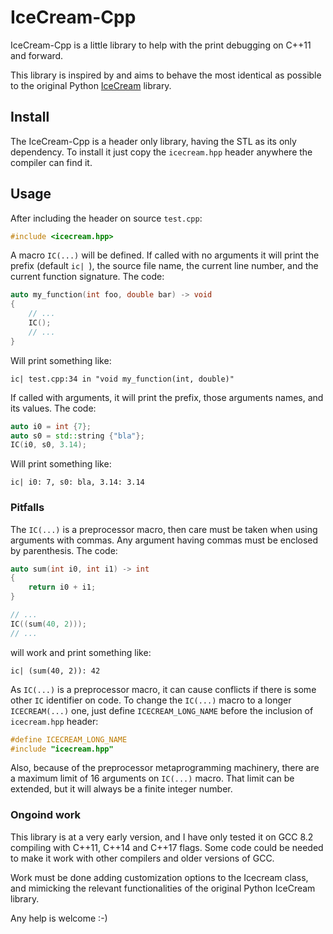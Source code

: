 # IceCream-Cpp

IceCream-Cpp is a little library to help with the print debugging on C++11 and forward.

This library is inspired by and aims to behave the most identical as possible to the
original Python [IceCream](https://github.com/gruns/icecream) library.

## Install

The IceCream-Cpp is a header only library, having the STL as its only dependency. To
install it just copy the `icecream.hpp` header anywhere the compiler can find it.

## Usage

After including the header on source `test.cpp`:

```C++
#include <icecream.hpp>
```

A macro `IC(...)` will be defined. If called with no arguments it will print the prefix
(default `ic| `), the source file name, the current line number, and the current function
signature. The code:

```C++
auto my_function(int foo, double bar) -> void
{
    // ...
    IC();
    // ...
}
```

Will print something like:

    ic| test.cpp:34 in "void my_function(int, double)"

If called with arguments, it will print the prefix, those arguments names, and its values.
The code:

```C++
auto i0 = int {7};
auto s0 = std::string {"bla"};
IC(i0, s0, 3.14);
```

Will print something like:

    ic| i0: 7, s0: bla, 3.14: 3.14

### Pitfalls

The `IC(...)` is a preprocessor macro, then care must be taken when using arguments with
commas. Any argument having commas must be enclosed by parenthesis. The code:

```C++
auto sum(int i0, int i1) -> int
{
    return i0 + i1;
}

// ...
IC((sum(40, 2)));
// ...
```

will work and print something like:

    ic| (sum(40, 2)): 42

As `IC(...)` is a preprocessor macro, it can cause conflicts if there is some other `IC`
identifier on code. To change the `IC(...)` macro to a longer `ICECREAM(...)` one, just
define `ICECREAM_LONG_NAME` before the inclusion of `icecream.hpp` header:

```C++
#define ICECREAM_LONG_NAME
#include "icecream.hpp"
```

Also, because of the preprocessor metaprogramming machinery, there are a maximum limit of
16 arguments on `IC(...)` macro. That limit can be extended, but it will always be a
finite integer number.

### Ongoind work

This library is at a very early version, and I have only tested it on GCC 8.2 compiling
with C++11, C++14 and C++17 flags. Some code could be needed to make it work with other
compilers and older versions of GCC.

Work must be done adding customization options to the Icecream class, and mimicking the
relevant functionalities of the original Python IceCream library.

Any help is welcome :-)

